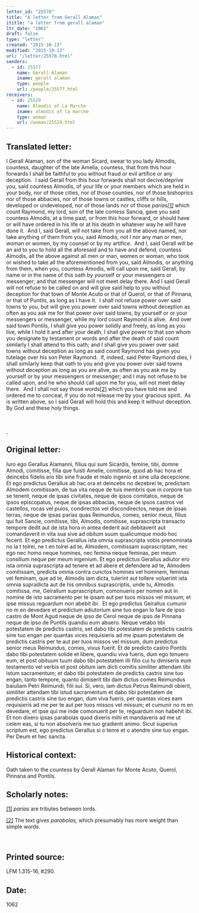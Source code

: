 ```yaml
---
letter_id: "25578"
title: "A letter from Gerall Alaman"
ititle: "a letter from gerall alaman"
ltr_date: "1062"
draft: false
type: "letter"
created: "2015-10-13"
modified: "2015-10-13"
url: "/letter/25578.html"
senders:
  - id: 25577
    name: Gerall Alaman
    iname: gerall alaman
    type: people
    url: /people/25577.html
receivers:
  - id: 25529
    name: Almodis of La Marche
    iname: almodis of la marche
    type: woman
    url: /woman/25529.html
---
```

<h2> Translated letter:</h2><p>I Gerall Alaman, son of the woman Sicard, swear to you lady Almodis, countess, daughter of the late Amelia, countess, that from this hour forwards I shall be faithful to you without fraud or evil artifice or any deception.&nbsp; I said Gerall from this hour forwards shall not decive/deprive you, said countess Almodis, of your life or your members which are held in your body, nor of those cities, nor of those counties, nor of those bishoprics nor of those abbacies, nor of those towns or castles, cliffs or hills, developed or undeveloped, nor of those lands nor of those <i>parias<a href="#_ftn1" title="">[1]</a> </i>which count Raymond, my lord, son of the late contess Sancia, gave you said countess Almodis, at a time past, or from this hour forward, or should have or will have ordered in his life or at his death in whatever way he will have done it.&nbsp; And I, said Gerall, will not take from you all the above named, nor take anything of them from you, said Almodis, not I nor any man or men, woman or women, by my counsel or by my artifice.&nbsp; And I, said Gerall will be an aid to you to hold all the aforesaid and to have and defend, countess Almodis, all the above against all men or man, women or woman, who took or wished to take all the aforementioned from you, said Almodis, or anything from them, when you, countess Amodis, will call upon me, said Gerall, by name or in the name of this oath by yourself or your messengers or messenger; and that messenger will not meet delay there. And I said Gerall will not refuse to be called on and will give said help to you without deception for that town of Monte Acuto or that of Querol, or that of Pinnana, or that of Puntils, as long as I have it.&nbsp; I shall not refuse power over said towns to you, but will give you power over said towns without deception as often as you ask me for that power over said towns, by yourself or or your messengers or messenger, while my lord count Raymond is alive.&nbsp; And over said town Pontils, I shall give you power solidly and freely, as long as you live, while I hold it and after your death, I shall give power to that son whom you designate by testament or words and after the death of said count similarly I shall attend to this oath; and I shall give you power over said towns without deception as long as said count Raymond has given you tutelage over his son Peter Raymond.&nbsp; If, indeed, said Peter Raymond dies, I shall similarly keep that oath to you and give you power over said towns without deception as long as you are alive, as often as you ask me by yourself or by your messengers or messenger; and I may not refuse to be called upon, and he who should call upon me for you, will not meet delay there.&nbsp; And I shall not say those words<a href="#_ftn2" title="">[2]</a> which you have told me and ordered me to conceal, if you do not release me by your gracious spirit.&nbsp; As is written above, so I said Gerall will hold this and keep it without deception.&nbsp; By God and these holy things.</p><div><br><div><p><a href="#_ftnref1" title="">&nbsp;</a></p></div></div><h2 class="mt-4"> Original letter:</h2><p>Iuro ego Gerallus Alamanni, filius qui sum Sicardis, femine, tibi, domne Almodi, comitisse, filia que fuisti Amelie, comitisse, quod ab hac hora et deincebs fidelis ero tibi sine fraude et malo ingenio et sine ulla decepcione. Et ego predictus Gerallus ab hac ora et deincebs no dezebrei te, predictam Almodem comitissam, de tua vita neque de tuis membris que in corpore tuo se tenent, neque de ipsas civitates, neque de ipsos comitatos, neque de ipsos episcopatus, neque de ipsas abbacias, neque de ipsos castros vel castellos, rocas vel puios, condirectos vel discondirectos, neque de ipsas terras, neque de ipsas parias quas Reimundus, comes, se­nior meus, filius qui fuit Sancie, comitisse, tibi, Almodis, comitisse, suprascripta transacto tempore dedit aut de ista hora in antea dederit aut debitaverit aut comandaverit in vita sua sive ad obitum suum qualicumque modo hoc fecerit. Et ego predictus Gerallus ista omnia su­prascripta vobis prenominata no la t tolrei, ne t en tolrei ad te, Almodem, comitissam suprascriptam, nec ego nec homo neque homines, nec femina neque feminas, per meum consilium neque per meum ingenium. Et ego predictus Gerallus adiutor ero ista omnia suprascripta ad tenere et ad abere et defendere ad te, Almodem comitissam, predicta omnia contra cunctos homines vel hominem, feminas vel feminam, que ad te, Almodis iam dicta, tulerint aut tollere voluerint ista omnia supradicta aut de his omnibus suprascriptis, unde tu, Almodis comitissa, me, Geirallum suprascriptum, comonueris per nomen aut in nomine de isto sacramento per te ipsam aut per tuos missos vel missum; et ipse missus reguardum non abebit ibi.&nbsp; Et ego predictus Geirallus cumunir no m en devedare et predictum adiutorium sine tuo engan lo fare de ipso castro de Mont Agud neque de ipso de Cerol neque de ipso de Pinnana neque de ipso de Puntils quandiu eum abuero. Neque vetabo tibi potestatem de predictis castris, set dabo tibi potestatem de predictis castris sine tuo engan per quantas vices requisieris ad me ipsam potestatem de predictis castris per te aut per tuos missos vel missum, dum predictus senior meus Reimundus, comes, vivus fuerit. Et de predicto castro Pontils dabo tibi potestatem solide et libere, quandiu viva fueris, dum ego tenuero eum, et post obituum tuum dabo tibi potestatem illi filio cui tu dimiseris eum testamento vel verbis et post obitum iam dicti comitis similiter attendam tibi istum sacramentum; et dabo tibi potestatem de predictis castris sine tuo engan, tanto tempore, quanto dimiserit tibi dam dictus comes Reimundus baiuliam Petri Reimundi, filii sui. Si, vero, iam dictus Petrus Reimundi obierit, similiter attendam tibi istud sacramentum et dabo tibi potestatem de predictis castris sine tuo engan, dum viva fueris, per quantas vices eam requisieris ad me per te aut per tuos missos vel missum; et cumunir no m en devedare, et ipse qui me inde comonuerit per te, reguardum non habehit ibi. Et non dixero ipsas parabolas quod dixeris mihi et mandaveris ad me ut celem eas, si tu non absolveris me tuo gradienti animo. Sicut superius scriptum est, ego predictus Gerallus si o tenre et o atendre sine tuo engan. Per Deum et hec sancta.</p><h2 class="mt-4"> Historical context:</h2><p>Oath taken to the countess by Gerall Alaman for Monte Acuto, Querol, Pinnana and Pontils.</p><h2 class="mt-4"> Scholarly notes:</h2><div><p><a href="#_ftnref1" title="">[1]</a>&nbsp;<i>parias&nbsp;</i>are tributes between lords.</p></div><div><p><a href="#_ftnref2" title="">[2]</a>&nbsp;The text gives&nbsp;<i>parabolas,</i>&nbsp;which presumably has more weight than simple words.</p><p>&nbsp;</p></div><h2 class="mt-4"> Printed source:</h2><p>LFM 1.315-16, #290.&nbsp;&nbsp;</p><h2 class="mt-4"> Date:</h2>1062